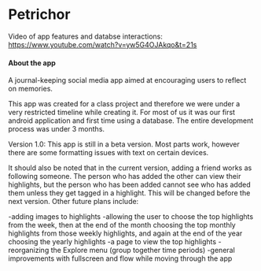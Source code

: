 # Petrichor

Video of app features and databse interactions: https://www.youtube.com/watch?v=yw5G4OJAkqo&t=21s

#### About the app

A journal-keeping social media app aimed at encouraging users to reflect on memories. 

This app was created for a class project and therefore we were under a very restricted timeline while creating it.
For most of us it was our first android application and first time using a database. The entire development process 
was under 3 months.

Version 1.0: This app is still in a beta version. Most parts work, however there are some formatting issues with text on 
certain devices.

It should also be noted that in the current version, adding a friend works as following someone. The person who has
added the other can view their highlights, but the person who has been added cannot see who has added them unless
they get tagged in a highlight. This will be changed before the next version. Other future plans include:

-adding images to highlights
-allowing the user to choose the top highlights from the week, then at the end of the month choosing the top monthly 
 highlights from those weekly highlights, and again at the end of the year choosing the yearly highlights
-a page to view the top highlights
-reorganizing the Explore menu (group together time periods)
-general improvements with fullscreen and flow while moving through the app



